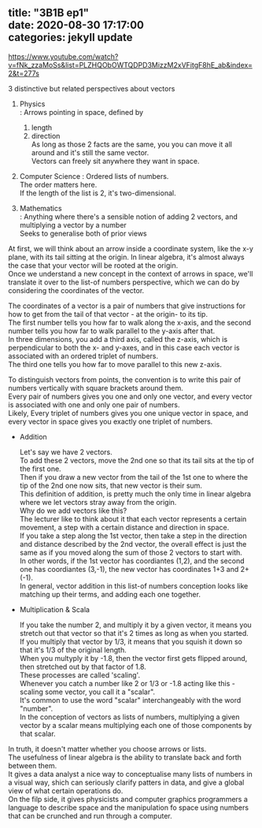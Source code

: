 title: "3B1B ep1"	
date: 2020-08-30 17:17:00	
categories: jekyll update	
---	


https://www.youtube.com/watch?v=fNk_zzaMoSs&list=PLZHQObOWTQDPD3MizzM2xVFitgF8hE_ab&index=2&t=277s	


3 distinctive but related perspectives about vectors	


1. Physics	
  : Arrows pointing in space, defined by 	
    1) length	
    2) direction 	
  As long as those 2 facts are the same, you you can move it all around and it's still the same vector. 	
  Vectors can freely sit anywhere they want in space. 	


2. Computer Science	
  : Ordered lists of numbers.	
  The order matters here. 	
  If the length of the list is 2, it's two-dimensional.	


3. Mathematics	
  : Anything where there's a sensible notion of adding 2 vectors, and multiplying a vector by a number	
  Seeks to generalise both of prior views	




At first, we will think about an arrow inside a coordinate system, like the x-y plane, with its tail sitting at the origin.	
In linear algebra, it's almost always the case that your vector will be rooted at the origin. 	
Once we understand a new concept in the context of arrows in space, we'll translate it over to the list-of numbers perspective, which we can do by considering the coordinates of the vector.	


The coordinates of a vector is a pair of numbers that give instructions for how to get from the tail of that vector - at the origin- to its tip. 	
The first number tells you how far to walk along the x-axis, and the second number tells you how far to walk parallel to the y-axis after that. 	
In three dimensions, you add a third axis, called the z-axis, which is perpendicular to both the x- and y-axes, and in this case each vector is associated with an ordered triplet of numbers.	
The third one tells you how far to move parallel to this new z-axis. 	


To distinguish vectors from points, the convention is to write this pair of numbers vertically with square brackets around them. 	
Every pair of numbers gives you one and only one vector, and every vector is associated with one and only one pair of numbers. 	
Likely, Every triplet of numbers gives you one unique vector in space, and every vector in space gives you exactly one triplet of numbers. 	




- Addition	

  Let's say we have 2 vectors. 	
  To add these 2 vectors, move the 2nd one so that its tail sits at the tip of the first one.	
  Then if you draw a new vector from the tail of the 1st one to where the tip of the 2nd one now sits, that new vector is their sum. 	
  This definition of addition, is pretty much the only time in linear algebra where we let vectors stray away from the origin. 	
  Why do we add vectors like this?	
  The lecturer like to think about it that each vector represents a certain movement, a step with a certain distance and direction in space. 	
  If you take a step along the 1st vector, then take a step in the direction and distance described by the 2nd vector, the overall effect is just the same as if you   moved along the sum of those 2 vectors to start with. 	
  In other words, if the 1st vector has coordiantes (1,2), and the second one has coordiantes (3,-1), the new vector has coordinates 1+3 and 2+(-1). 	
  In general, vector addition in this list-of numbers conception looks like matching up their terms, and adding each one together. 	



- Multiplication & Scala	

    If you take the number 2, and multiply it by a given vector, it means you stretch out that vector so that it's 2 times as long as when you started. 	
    If you multiply that vector by 1/3, it means that you squish it down so that it's 1/3 of the original length. 	
    When you multyply it by -1.8, then the vector first gets flipped around, then stretched out by that factor of 1.8. 	
    These processes are called 'scaling'.	
    Whenever you catch a number like 2 or 1/3 or -1.8 acting like this - scaling some vector, you call it a "scalar". 	
    It's common to use the word "scalar" interchangeably with the word "number". 	
    In the conception of vectors as lists of numbers, multiplying a given vector by a scalar means multiplying each one of those components by that scalar. 	





In truth, it doesn't matter whether you choose arrows or lists. 	
The usefulness of linear algebra is the ability to translate back and forth between them. 	
It gives a data analyst a nice way to conceptualise many lists of numbers in a visual way, shich can seriously clarify patters in data, and give a global view of what certain operations do. 	
On the filp side, it gives physicists and computer graphics programmers a language to describe space and the manipulation fo space using numbers that can be crunched and run through a computer. 	

